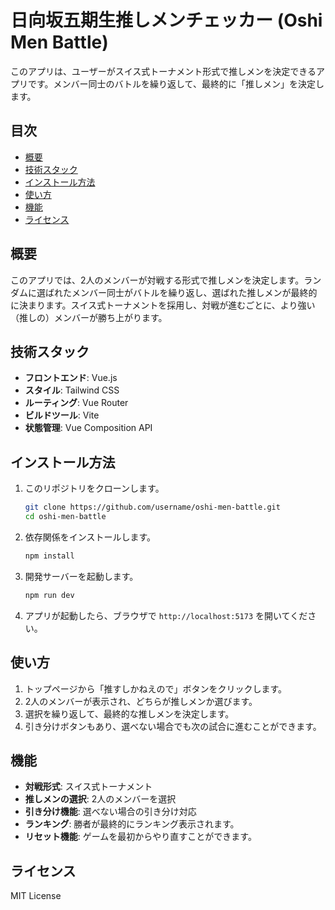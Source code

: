 # 日向坂五期生推しメンチェッカー (Oshi Men Battle)

このアプリは、ユーザーがスイス式トーナメント形式で推しメンを決定できるアプリです。メンバー同士のバトルを繰り返して、最終的に「推しメン」を決定します。

## 目次
- [概要](#概要)
- [技術スタック](#技術スタック)
- [インストール方法](#インストール方法)
- [使い方](#使い方)
- [機能](#機能)
- [ライセンス](#ライセンス)

## 概要

このアプリでは、2人のメンバーが対戦する形式で推しメンを決定します。ランダムに選ばれたメンバー同士がバトルを繰り返し、選ばれた推しメンが最終的に決まります。スイス式トーナメントを採用し、対戦が進むごとに、より強い（推しの）メンバーが勝ち上がります。

## 技術スタック

- **フロントエンド**: Vue.js
- **スタイル**: Tailwind CSS
- **ルーティング**: Vue Router
- **ビルドツール**: Vite
- **状態管理**: Vue Composition API

## インストール方法

1. このリポジトリをクローンします。

    ```bash
    git clone https://github.com/username/oshi-men-battle.git
    cd oshi-men-battle
    ```

2. 依存関係をインストールします。

    ```bash
    npm install
    ```

3. 開発サーバーを起動します。

    ```bash
    npm run dev
    ```

4. アプリが起動したら、ブラウザで `http://localhost:5173` を開いてください。

## 使い方

1. トップページから「推すしかねえので」ボタンをクリックします。
2. 2人のメンバーが表示され、どちらが推しメンか選びます。
3. 選択を繰り返して、最終的な推しメンを決定します。
4. 引き分けボタンもあり、選べない場合でも次の試合に進むことができます。

## 機能

- **対戦形式**: スイス式トーナメント
- **推しメンの選択**: 2人のメンバーを選択
- **引き分け機能**: 選べない場合の引き分け対応
- **ランキング**: 勝者が最終的にランキング表示されます。
- **リセット機能**: ゲームを最初からやり直すことができます。

## ライセンス

MIT License
